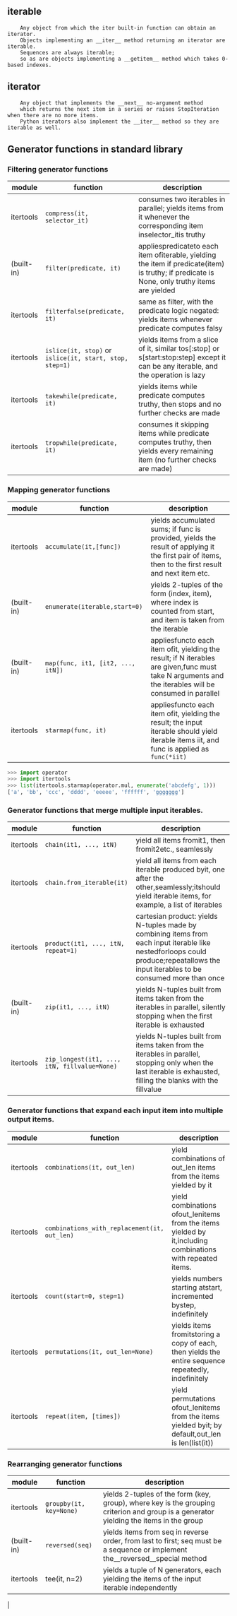 ## iterable

```
    Any object from which the iter built-in function can obtain an iterator.
    Objects implementing an __iter__ method returning an iterator are iterable.
    Sequences are always iterable;
    so as are objects implementing a __getitem__ method which takes 0-based indexes.
```

## iterator

```
    Any object that implements the __next__ no-argument method
    which returns the next item in a series or raises StopIteration when there are no more items.
    Python iterators also implement the __iter__ method so they are iterable as well.
```

## Generator functions in standard library

### Filtering generator functions

  |module|function|description|
  |---|---|---|
  |itertools|`compress(it, selector_it)`|consumes two iterables in parallel; yields items from it whenever the corresponding item inselector_itis truthy|
  |(built-in)|`filter(predicate, it)`|appliespredicateto each item ofiterable, yielding the item if predicate(item) is truthy; if predicate is None, only truthy items are yielded|
  |itertools|`filterfalse(predicate, it)`|same as filter, with the predicate logic negated: yields items whenever predicate computes falsy|
  |itertools|`islice(it, stop)` or `islice(it, start, stop, step=1)`|yields items from a slice of it, similar tos[:stop] or s[start:stop:step] except it can be any iterable, and the operation is lazy|
  |itertools|`takewhile(predicate, it)`|yields items while predicate computes truthy, then stops and no further checks are made|
  |itertools|`tropwhile(predicate, it)`|consumes it skipping items while predicate computes truthy, then yields every remaining item (no further checks are made)|

### Mapping generator functions

|module|function|description|
|---|---|---|
|itertools|`accumulate(it,[func])`| yields accumulated sums; if func is provided, yields the result of applying it the first pair of items, then to the first result and next item etc.|
|(built-in)|`enumerate(iterable,start=0)`| yields 2-tuples of the form (index, item), where index is counted from start, and item is taken from the iterable|
|(built-in)|`map(func, it1, [it2, ..., itN])`| appliesfuncto each item ofit, yielding the result; if N iterables are given,func must take N arguments and the iterables will be consumed in parallel|
|itertools|`starmap(func, it)`|appliesfuncto each item ofit, yielding the result; the input iterable should yield iterable items iit, and func is applied as `func(*iit)`|
    
    
```python
>>> import operator
>>> import itertools
>>> list(itertools.starmap(operator.mul, enumerate('abcdefg', 1)))
['a', 'bb', 'ccc', 'dddd', 'eeeee', 'ffffff', 'ggggggg']
```

### Generator functions that merge multiple input iterables.

|module|function|description|
|---|---|--|
|itertools|`chain(it1, ..., itN)`|yield all items fromit1, then fromit2etc., seamlessly|
|itertools|`chain.from_iterable(it)`|yield all items from each iterable produced byit, one after the other,seamlessly;itshould yield iterable items, for example, a list of iterables|
|itertools|`product(it1, ..., itN, repeat=1)`|cartesian product: yields N-tuples made by combining items from each input iterable like nestedforloops could produce;repeatallows the input iterables to be consumed more than once|
|(built-in)|`zip(it1, ..., itN)`|yields N-tuples built from items taken from the iterables in parallel, silently stopping when the first iterable is exhausted|
|itertools|`zip_longest(it1, ..., itN, fillvalue=None)`|yields N-tuples built from items taken from the iterables in parallel, stopping only when the last iterable is exhausted, filling the blanks with the fillvalue|



### Generator functions that expand each input item into multiple output items.

|module|function|description|
|---|---|---|
|itertools|`combinations(it, out_len)`|yield combinations of out_len items from the items yielded by it|
|itertools|`combinations_with_replacement(it, out_len)`|yield combinations ofout_lenitems from the items yielded by it,including combinations with repeated items.|
|itertools|`count(start=0, step=1)`|yields numbers starting atstart, incremented bystep, indefinitely|
|itertools|`permutations(it, out_len=None)`|yields items fromitstoring a copy of each, then yields the entire sequence repeatedly, indefinitely|
|itertools|`repeat(item, [times])`|yield permutations ofout_lenitems from the items yielded byit; by default,out_len is len(list(it))|

### Rearranging generator functions

|module|function|description|
|---|---|---|
|itertools|`groupby(it, key=None)`|yields 2-tuples of the form (key, group), where key is the grouping criterion and group is a generator yielding the items in the group|
|(built-in)|`reversed(seq)`|yields items from seq in reverse order, from last to first; seq must be a sequence or implement the__reversed__special method|
|itertools|tee(it, n=2)|yields a tuple of N generators, each yielding the items of the input iterable independently
|

